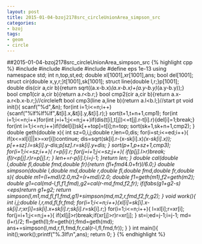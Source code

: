 ```yaml
---
layout: post
title: 2015-01-04-bzoj2178src_circleUnionArea_simpson_src
categories:
- bzoj
tags:
- geom
- circle
---
```


##2015-01-04-bzoj2178src_circleUnionArea_simpson_src
{% highlight cpp %} 
#include<cstdio>
#include<cmath>
#include<algorithm>
#include<cstring>
#define eps 1e-13
using namespace std;
int n,top,st,ed;
double xl[1001],xr[1001],ans;
bool del[1001];
struct cir{double x,y,r;}t[1001],sk[1001];
struct line{double l,r;}p[1001];
double dis(cir a,cir b){return sqrt((a.x-b.x)*(a.x-b.x)+(a.y-b.y)*(a.y-b.y));}
bool cmp1(cir a,cir b){return a.r<b.r;}
bool cmp2(cir a,cir b){return a.x-a.r<b.x-b.r;}//circleleft
bool cmp3(line a,line b){return a.l<b.l;}//start pt
void init(){
	scanf("%d",&n);
	for(int i=1;i<=n;i++){scanf("%lf%lf%lf",&t[i].x,&t[i].y,&t[i].r);}
	sort(t+1,t+n+1,cmp1);
	for(int i=1;i<=n;i++)for(int j=i+1;j<=n;j++)if(dis(t[i],t[j])<=t[j].r-t[i].r){del[i]=1;break;}
	for(int i=1;i<=n;i++)if(!del[i])sk[++top]=t[i];n=top;
	sort(sk+1,sk+n+1,cmp2);
}
double geth(double x){
	int sz=0,i,j;double r,len=0,dis;
	for(i=st;i<=ed;i++){
		if(x<=xl[i]||x>=xr[i])continue;
		dis=sqrt(sk[i].r-(x-sk[i].x)*(x-sk[i].x));
		p[++sz].l=sk[i].y-dis;p[sz].r=sk[i].y+dis;
	}
	sort(p+1,p+sz+1,cmp3);
	for(i=1;i<=sz;i++){
		r=p[i].r;
		for(j=i+1;j<=sz;j++){
			if(p[j].l>r)break;
			if(r<p[j].r)r=p[j].r;
		}
		len+=r-p[i].l;i=j-1;
	}return len;
}
double cal(double l,double fl,double fmd,double fr){return (fl+fmd*4.0+fr)*l/6.0;}
double simpson(double l,double md,double r,double fl,double fmd,double fr,double s){
	double m1=(l+md)/2.0,m2=(r+md)/2.0;
	double f1=geth(m1),f2=geth(m2);
	double g1=cal(md-l,fl,f1,fmd),g2=cal(r-md,fmd,f2,fr);
	if(fabs(g1+g2-s)<eps)return g1+g2;
	return simpson(l,m1,md,fl,f1,fmd,g1)+simpson(md,m2,r,fmd,f2,fr,g2);
}
void work(){
	int i,j;double l,r,md,fl,fr,fmd;
	for(i=1;i<=n;i++){xl[i]=sk[i].x-sk[i].r;xr[i]=sk[i].x+sk[i].r;sk[i].r*=sk[i].r;}
	for(i=1;i<=n;i++){
		l=xl[i];r=xr[i];
		for(j=i+1;j<=n;j++){
			if(xl[j]>r)break;if(xr[j]>r)r=xr[j];
		}
		st=i;ed=j-1;i=j-1;
		md=(l+r)/2;
		fl=geth(l);fr=geth(r);fmd=geth(md);
		ans+=simpson(l,md,r,fl,fmd,fr,cal(r-l,fl,fmd,fr));
	}
}
int main(){
	init();work();printf("%.3lf\n",ans);
	return 0;
}
{% endhighlight %}


